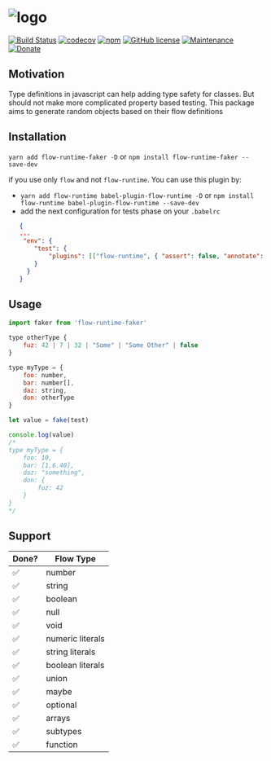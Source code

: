 # ![logo](https://user-images.githubusercontent.com/3071208/48891796-a7796780-ee3c-11e8-93a0-69b06f1a1198.png)
[![Build Status](https://travis-ci.org/kanekotic/flow-runtime-faker.svg?branch=master)](https://travis-ci.org/kanekotic/flow-runtime-faker)
[![codecov](https://codecov.io/gh/kanekotic/flow-runtime-faker/branch/master/graph/badge.svg)](https://codecov.io/gh/kanekotic/flow-runtime-faker)
[![npm](https://img.shields.io/npm/dt/flow-runtime-faker.svg)](https://github.com/kanekotic/flow-runtime-faker)
[![GitHub license](https://img.shields.io/github/license/kanekotic/flow-runtime-faker.svg)](https://github.com/kanekotic/flow-runtime-faker/blob/master/LICENSE)
[![Maintenance](https://img.shields.io/badge/Maintained%3F-yes-green.svg)](https://GitHub.com/kanekotic/flow-runtime-faker/graphs/commit-activity)
[![Donate](https://img.shields.io/badge/Donate-PayPal-green.svg)](https://www.paypal.me/kanekotic/)
## Motivation 

Type definitions in javascript can help adding type safety for classes. But should not make more complicated property based testing. This package aims to generate random objects based on their flow definitions 

## Installation

`yarn add flow-runtime-faker -D` or `npm install flow-runtime-faker --save-dev`

if you use only `flow` and not `flow-runtime`. You can use this plugin by:
 - `yarn add flow-runtime babel-plugin-flow-runtime -D` or `npm install flow-runtime babel-plugin-flow-runtime --save-dev`
 - add the next configuration for tests phase on your `.babelrc`
 
 ```json
    {
    ...
     "env": {
        "test": {
            "plugins": [["flow-runtime", { "assert": false, "annotate": false }]]
        }
      }
    }
 ```

## Usage

```js
import faker from 'flow-runtime-faker'

type otherType {
    fuz: 42 | 7 | 32 | "Some" | "Some Other" | false
}

type myType = {
    foo: number,
    bar: number[],
    daz: string,
    don: otherType
}

let value = fake(test)

console.log(value)
/*
type myType = {
    foo: 10,
    bar: [1,6.40],
    daz: "something",
    don: {
        fuz: 42
    }
}
*/
```

## Support

| Done? | Flow Type          |
|-------|--------------------|
|   ✅  | number             |
|   ✅  | string             |
|   ✅  | boolean            |
|   ✅  | null               |
|   ✅  | void               |
|   ✅  | numeric literals   |
|   ✅  | string literals    |
|   ✅  | boolean literals   |
|   ✅  | union              |
|   ✅  | maybe              |
|   ✅  | optional           |
|   ✅  | arrays             |
|   ✅  | subtypes           |
|   ✅  | function           |